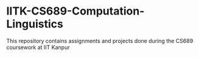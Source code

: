 # IITK-CS689-Computation-Linguistics
This repository  contains assignments and projects done during the CS689 coursework at IIT Kanpur
